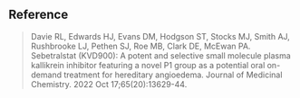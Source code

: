 ## Reference
> Davie RL, Edwards HJ, Evans DM, Hodgson ST, Stocks MJ, Smith AJ, Rushbrooke LJ, Pethen SJ, Roe MB, Clark DE, McEwan PA. Sebetralstat (KVD900): A potent and selective small molecule plasma kallikrein inhibitor featuring a novel P1 group as a potential oral on-demand treatment for hereditary angioedema. Journal of Medicinal Chemistry. 2022 Oct 17;65(20):13629-44.